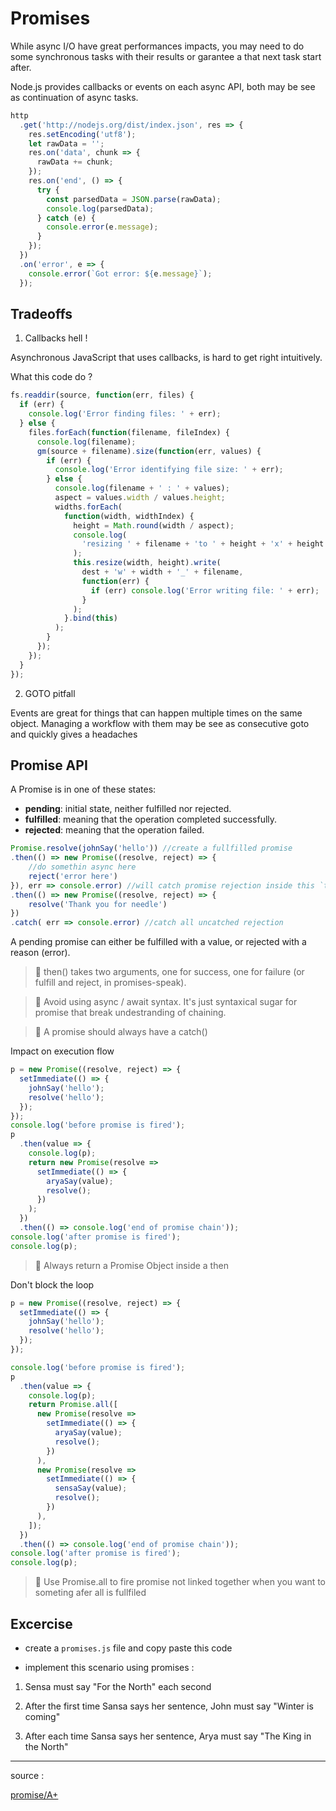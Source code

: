 # Promises

While async I/O have great performances impacts, you may need to do some synchronous tasks with their results or garantee a that next task start after.

Node.js provides callbacks or events on each async API, both may be see as continuation of async tasks.

```js
http
  .get('http://nodejs.org/dist/index.json', res => {
    res.setEncoding('utf8');
    let rawData = '';
    res.on('data', chunk => {
      rawData += chunk;
    });
    res.on('end', () => {
      try {
        const parsedData = JSON.parse(rawData);
        console.log(parsedData);
      } catch (e) {
        console.error(e.message);
      }
    });
  })
  .on('error', e => {
    console.error(`Got error: ${e.message}`);
  });
```

## Tradeoffs

1.  Callbacks hell !

Asynchronous JavaScript that uses callbacks, is hard to get right intuitively.

What this code do ?

```js
fs.readdir(source, function(err, files) {
  if (err) {
    console.log('Error finding files: ' + err);
  } else {
    files.forEach(function(filename, fileIndex) {
      console.log(filename);
      gm(source + filename).size(function(err, values) {
        if (err) {
          console.log('Error identifying file size: ' + err);
        } else {
          console.log(filename + ' : ' + values);
          aspect = values.width / values.height;
          widths.forEach(
            function(width, widthIndex) {
              height = Math.round(width / aspect);
              console.log(
                'resizing ' + filename + 'to ' + height + 'x' + height
              );
              this.resize(width, height).write(
                dest + 'w' + width + '_' + filename,
                function(err) {
                  if (err) console.log('Error writing file: ' + err);
                }
              );
            }.bind(this)
          );
        }
      });
    });
  }
});
```

2.  GOTO pitfall

Events are great for things that can happen multiple times on the same object. Managing a workflow with them may be see as consecutive goto and quickly gives a headaches

## Promise API

A Promise is in one of these states:

* **pending**: initial state, neither fulfilled nor rejected.
* **fulfilled**: meaning that the operation completed successfully.
* **rejected**: meaning that the operation failed.

```js
Promise.resolve(johnSay('hello')) //create a fullfilled promise
.then(() => new Promise((resolve, reject) => {
    //do somethin async here
    reject('error here')
}), err => console.error) //will catch promise rejection inside this `then` function, do not continue the promise chain
.then(() => new Promise((resolve, reject) => {
    resolve('Thank you for needle')
})
.catch( err => console.error) //catch all uncatched rejection
```

A pending promise can either be fulfilled with a value, or rejected with a reason (error).

> 📌 then() takes two arguments, one for success, one for failure (or fulfill and reject, in promises-speak).

> 📌 Avoid using async / await syntax. It's just syntaxical sugar for promise that break undestranding of chaining.

> 📌 A promise should always have a catch()

Impact on execution flow

```js
p = new Promise((resolve, reject) => {
  setImmediate(() => {
    johnSay('hello');
    resolve('hello');
  });
});
console.log('before promise is fired');
p
  .then(value => {
    console.log(p);
    return new Promise(resolve =>
      setImmediate(() => {
        aryaSay(value);
        resolve();
      })
    );
  })
  .then(() => console.log('end of promise chain'));
console.log('after promise is fired');
console.log(p);
```

> 📌 Always return a Promise Object inside a then

Don't block the loop

```js
p = new Promise((resolve, reject) => {
  setImmediate(() => {
    johnSay('hello');
    resolve('hello');
  });
});

console.log('before promise is fired');
p
  .then(value => {
    console.log(p);
    return Promise.all([
      new Promise(resolve =>
        setImmediate(() => {
          aryaSay(value);
          resolve();
        })
      ),
      new Promise(resolve =>
        setImmediate(() => {
          sensaSay(value);
          resolve();
        })
      ),
    ]);
  })
  .then(() => console.log('end of promise chain'));
console.log('after promise is fired');
console.log(p);
```

> 📌 Use Promise.all to fire promise not linked together when you want to someting afer all is fullfiled

## Excercise

* create a `promises.js` file and copy paste this code

* implement this scenario using promises :

1.  Sensa must say "For the North" each second

2.  After the first time Sansa says her sentence, John must say "Winter is coming"

3.  After each time Sansa says her sentence, Arya must say "The King in the North"

---

source :

[promise/A+](https://promisesaplus.com/)
